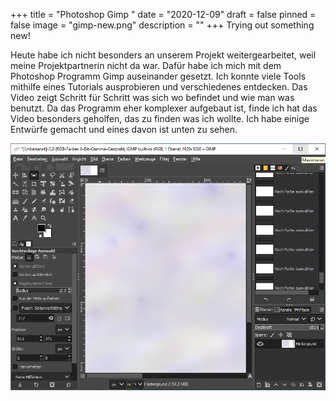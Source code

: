 +++
title = "Photoshop Gimp "
date = "2020-12-09"
draft = false
pinned = false
image = "gimp-new.png"
description = ""
+++
Trying out something new!

Heute habe ich nicht besonders an unserem Projekt weitergearbeitet, weil meine Projektpartnerin nicht da war. Dafür habe ich mich mit dem Photoshop Programm Gimp auseinander gesetzt. Ich konnte viele Tools mithilfe eines Tutorials ausprobieren und verschiedenes entdecken. Das Video zeigt Schritt für Schritt was sich wo befindet und wie man was benutzt. Da das Programm eher komplexer aufgebaut ist, finde ich hat das Video besonders geholfen, das zu finden was ich wollte. Ich habe einige Entwürfe gemacht und eines davon ist unten zu sehen.

![](gimp-new.png)